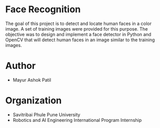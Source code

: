# Face Recognition


The goal of this project is to detect and locate human faces in a color image. A set of training images were provided for this purpose.
The objective was to design and implement a face detector in Python and OpenCV that will detect human faces in an image similar to the training images.


# Author
* Mayur Ashok Patil

# Organization
* Savitribai Phule Pune University
* Robotics and AI Engineering International Program Internship


